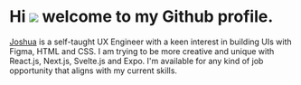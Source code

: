 # Hi ![](https://user-images.githubusercontent.com/18350557/176309783-0785949b-9127-417c-8b55-ab5a4333674e.gif) welcome to my Github profile.

[Joshua](http://threads.net/uxjoeokat) is a self-taught UX Engineer with a keen interest in building UIs with Figma, HTML and CSS. I am trying to be more creative and unique with React.js, Next.js, Svelte.js and Expo. I'm available for any kind of job opportunity that aligns with my current skills.
